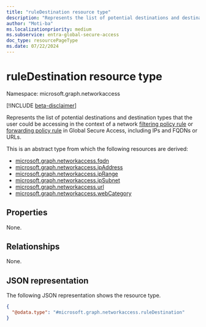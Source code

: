 ```yaml
---
title: "ruleDestination resource type"
description: "Represents the list of potential destinations and destination types that the user could be accessing in the context of a network filtering policy rule or forwarding policy rule in Global Secure Access, including IPs and FQDNs or URLs."
author: "Moti-ba"
ms.localizationpriority: medium
ms.subservice: entra-global-secure-access
doc_type: resourcePageType
ms.date: 07/22/2024
---
```


# ruleDestination resource type

Namespace: microsoft.graph.networkaccess

[!INCLUDE [beta-disclaimer](../../includes/beta-disclaimer.md)]

Represents the list of potential destinations and destination types that the user could be accessing in the context of a network [filtering policy rule](../resources/networkaccess-filteringrule.md) or [forwarding policy rule](../resources/networkaccess-forwardingrule.md) in Global Secure Access, including IPs and FQDNs or URLs.

This is an abstract type from which the following resources are derived:
- [microsoft.graph.networkaccess.fqdn](networkaccess-fqdn.md)
- [microsoft.graph.networkaccess.ipAddress](networkaccess-ipaddress.md)
- [microsoft.graph.networkaccess.ipRange](networkaccess-iprange.md)
- [microsoft.graph.networkaccess.ipSubnet](networkaccess-ipsubnet.md)
- [microsoft.graph.networkaccess.url](networkaccess-url.md)
- [microsoft.graph.networkaccess.webCategory](networkaccess-webcategory.md)


## Properties
None.

## Relationships
None.

## JSON representation
The following JSON representation shows the resource type.
<!-- {
  "blockType": "resource",
  "@odata.type": "microsoft.graph.networkaccess.ruleDestination"
}
-->
``` json
{
  "@odata.type": "#microsoft.graph.networkaccess.ruleDestination"
}
```

